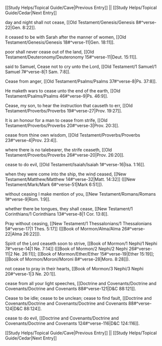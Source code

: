 [[Study Helps/Topical Guide/Cave|Previous Entry]]  ||  [[Study Helps/Topical Guide/Cedar|Next Entry]]

 day and night shall not cease, [[Old Testament/Genesis/Genesis 8#^verse-22|Gen. 8:22]].

 it ceased to be with Sarah after the manner of women, [[Old Testament/Genesis/Genesis 18#^verse-11|Gen. 18:11]].

 poor shall never cease out of the land, [[Old Testament/Deuteronomy/Deuteronomy 15#^verse-11|Deut. 15:11]].

 said to Samuel, Cease not to cry unto the Lord, [[Old Testament/1 Samuel/1 Samuel 7#^verse-8|1 Sam. 7:8]].

 Cease from anger, [[Old Testament/Psalms/Psalms 37#^verse-8|Ps. 37:8]].

 He maketh wars to cease unto the end of the earth, [[Old Testament/Psalms/Psalms 46#^verse-9|Ps. 46:9]].

 Cease, my son, to hear the instruction that causeth to err, [[Old Testament/Proverbs/Proverbs 19#^verse-27|Prov. 19:27]].

 It is an honour for a man to cease from strife, [[Old Testament/Proverbs/Proverbs 20#^verse-3|Prov. 20:3]].

 cease from thine own wisdom, [[Old Testament/Proverbs/Proverbs 23#^verse-4|Prov. 23:4]].

 where there is no talebearer, the strife ceaseth, [[Old Testament/Proverbs/Proverbs 26#^verse-20|Prov. 26:20]].

 cease to do evil, [[Old Testament/Isaiah/Isaiah 1#^verse-16|Isa. 1:16]].

 when they were come into the ship, the wind ceased, [[New Testament/Matthew/Matthew 14#^verse-32|Matt. 14:32]] ([[New Testament/Mark/Mark 6#^verse-51|Mark 6:51]]).

 without ceasing I make mention of you, [[New Testament/Romans/Romans 1#^verse-9|Rom. 1:9]].

 whether there be tongues, they shall cease, [[New Testament/1 Corinthians/1 Corinthians 13#^verse-8|1 Cor. 13:8]].

 Pray without ceasing, [[New Testament/1 Thessalonians/1 Thessalonians 5#^verse-17|1 Thes. 5:17]] ([[Book of Mormon/Alma/Alma 26#^verse-22|Alma 26:22]]).

 Spirit of the Lord ceaseth soon to strive, [[Book of Mormon/1 Nephi/1 Nephi 7#^verse-14|1 Ne. 7:14]] ([[Book of Mormon/2 Nephi/2 Nephi 26#^verse-11|2 Ne. 26:11]]; [[Book of Mormon/Ether/Ether 15#^verse-19|Ether 15:19]]; [[Book of Mormon/Moroni/Moroni 8#^verse-28|Moro. 8:28]]).

 not cease to pray in their hearts, [[Book of Mormon/3 Nephi/3 Nephi 20#^verse-1|3 Ne. 20:1]].

 cease from all your light speeches, [[Doctrine and Covenants/Doctrine and Covenants/Doctrine and Covenants 88#^verse-121|D&C 88:121]].

 Cease to be idle; cease to be unclean; cease to find fault, [[Doctrine and Covenants/Doctrine and Covenants/Doctrine and Covenants 88#^verse-124|D&C 88:124]].

 cease to do evil, [[Doctrine and Covenants/Doctrine and Covenants/Doctrine and Covenants 124#^verse-116|D&C 124:116]].

[[Study Helps/Topical Guide/Cave|Previous Entry]]  ||  [[Study Helps/Topical Guide/Cedar|Next Entry]]
